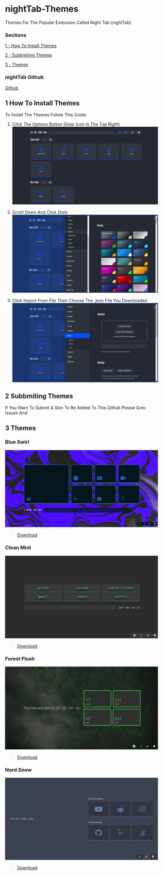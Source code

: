# nightTab-Themes
Themes For The Popular Extension Called Night Tab (nightTab)

### Sections
[1 - How To Install Themes](#1-how-to-install-themes)

[2 - Subbmiting Themes](#2-subbmiting-themes)

[3 - Themes](#3-themes)

### nightTab Github
[Github](https://github.com/zombieFox/nightTab)

## 1 How To Install Themes
To Install The Themes Follow This Guide

1. Click The Options Button (Gear Icon In The Top Right)
![Not Loaded](/Tutorial/1.PNG)

2. Scroll Down And Click *Data*
![Not Loaded](/Tutorial/2.PNG)

3. Click *Import From File* Then Choose The .json File You Downloaded 
![Not Loaded](/Tutorial/3.PNG)

## 2 Subbmiting Themes

If You Want To Submit A Skin To Be Added To This Github Please Goto Issues And

## 3 Themes

### Blue Swirl
![Not Loaded](/BlueSwirl/Screenshot.PNG)
> [Download](https://minhaskamal.github.io/DownGit/#/home?url=https://github.com/hippostars/nightTab-Themes/blob/main/BlueSwirl/blueswirl.json)

### Clean Mint
![Not Loaded](/CleanMint/Screenshot.PNG)
> [Download](https://minhaskamal.github.io/DownGit/#/home?url=https://github.com/hippostars/nightTab-Themes/blob/main/BlueSwirl/blueswirl.json)

### Forest Flush
![Not Loaded](/ForestFlush/Screenshot.PNG)
> [Download](https://minhaskamal.github.io/DownGit/#/home?url=https://github.com/hippostars/nightTab-Themes/blob/main/BlueSwirl/blueswirl.json)

### Nord Snow
![Not Loaded](/NordSnow/Screenshot.PNG)
> [Download](https://minhaskamal.github.io/DownGit/#/home?url=https://github.com/hippostars/nightTab-Themes/blob/main/BlueSwirl/blueswirl.json)
